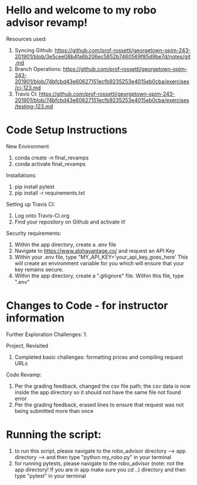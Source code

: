 # Hello and welcome to my robo advisor revamp!

Resources used: 
1. Syncing Github: https://github.com/prof-rossetti/georgetown-opim-243-201901/blob/3e5cee08b4fa6b206ec5852b7460569f85d9be7d/notes/git.md
2. Branch Operations: https://github.com/prof-rossetti/georgetown-opim-243-201901/blob/74bfcbd43e60627151ecfb9235253e4015eb0cba/exercises/ci-123.md
3. Travis CI: https://github.com/prof-rossetti/georgetown-opim-243-201901/blob/74bfcbd43e60627151ecfb9235253e4015eb0cba/exercises/testing-123.md

# Code Setup Instructions
New Environment
1. conda create -n final_revamps
2. conda activate final_revamps

Installations: 
1. pip install pytest
2. pip install -r requirements.txt

Setting up Travis CI:
1. Log onto Travis-CI.org
2. Find your repository on Github and activate it!

Security requirements:
1. Within the app directory, create a .env file
2. Navigate to https://www.alphavantage.co/ and request an API Key
3. Within your .env file, type "MY_API_KEY='your_api_key_goes_here' This will create an environment variable for you which will ensure that your key remains secure.
3. Within the app directory, create a ".gitignore" file. Within this file, type ".env"

# Changes to Code - for instructor information
Further Exploration Challenges:
1.  

Project, Revisited
1.  Completed basic challenges: formatting prices and compiling request URLs

Code Revamp:
1.  Per the grading feedback, changed the csv file path; the csv data is now inside the app directory so it should not have the same file not found error
2. Per the grading feedback, erased lines to ensure that request was not being submitted more than once 

# Running the script: 
1. to run this script, please navigate to the robo_advisor directory --> app directory --> and then type "python my_robo.py" in your terminal 
2. for running pytests, please navigate to the robo_advisor (note: not the app directory! If you are in app make sure you cd ..) directory and then type "pytest" in your terminal

